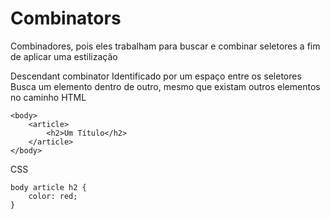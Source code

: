 
# Combinators

Combinadores, pois eles trabalham para buscar e combinar seletores a fim de aplicar uma estilização

Descendant combinator
Identificado por um espaço entre os seletores
Busca um elemento dentro de outro, mesmo que existam outros elementos no caminho
HTML
```
<body>
	<article>
		<h2>Um Título</h2>
	</article>
</body>
```

CSS
```
body article h2 {
	color: red;
}
```